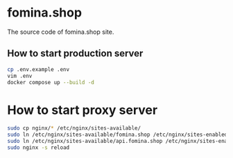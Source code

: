 # fomina.shop

The source code of fomina.shop site.

## How to start production server

```bash
cp .env.example .env
vim .env
docker compose up --build -d
```

# How to start proxy server

```bash
sudo cp nginx/* /etc/nginx/sites-available/
sudo ln /etc/nginx/sites-available/fomina.shop /etc/nginx/sites-enabled/fomina.shop
sudo ln /etc/nginx/sites-available/api.fomina.shop /etc/nginx/sites-enabled/api.fomina.shop
sudo nginx -s reload
```
